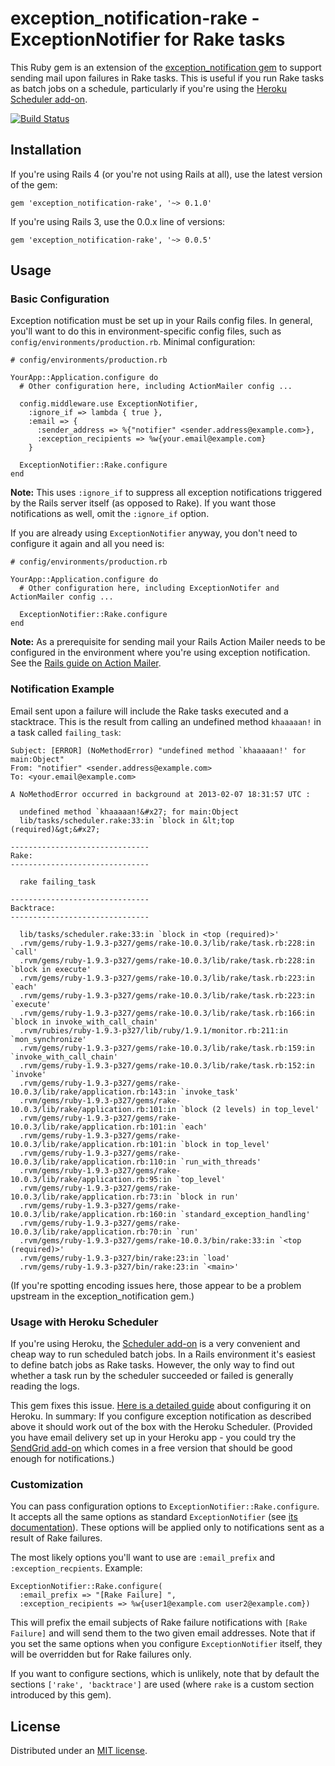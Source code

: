 exception_notification-rake - ExceptionNotifier for Rake tasks
==============================================================

This Ruby gem is an extension of the [exception_notification gem](http://rubygems.org/gems/exception_notification) to support sending mail upon failures in Rake tasks. This is useful if you run Rake tasks as batch jobs on a schedule, particularly if you're using the [Heroku Scheduler add-on](http://addons.heroku.com/scheduler).

[![Build Status](https://travis-ci.org/nikhaldi/exception_notification-rake.png)](https://travis-ci.org/nikhaldi/exception_notification-rake)

## Installation

If you're using Rails 4 (or you're not using Rails at all), use the latest version of the gem:

    gem 'exception_notification-rake', '~> 0.1.0'

If you're using Rails 3, use the 0.0.x line of versions:

    gem 'exception_notification-rake', '~> 0.0.5'


## Usage

### Basic Configuration

Exception notification must be set up in your Rails config files. In general, you'll want to do this in environment-specific config files, such as `config/environments/production.rb`. Minimal configuration:

    # config/environments/production.rb

    YourApp::Application.configure do
      # Other configuration here, including ActionMailer config ...

      config.middleware.use ExceptionNotifier,
        :ignore_if => lambda { true },
        :email => {
          :sender_address => %{"notifier" <sender.address@example.com>},
          :exception_recipients => %w{your.email@example.com}
        }

      ExceptionNotifier::Rake.configure
    end

**Note:** This uses `:ignore_if` to suppress all exception notifications triggered by the Rails server itself (as opposed to Rake). If you want those notifications as well, omit the `:ignore_if` option.

If you are already using `ExceptionNotifier` anyway, you don't need to configure it again and all you need is:

	# config/environments/production.rb

	YourApp::Application.configure do
	  # Other configuration here, including ExceptionNotifer and ActionMailer config ...

	  ExceptionNotifier::Rake.configure
	end

**Note:** As a prerequisite for sending mail your Rails Action Mailer needs to be configured in the environment where you're using exception notification. See the [Rails guide on Action Mailer](http://guides.rubyonrails.org/action_mailer_basics.html#action-mailer-configuration).


### Notification Example

Email sent upon a failure will include the Rake tasks executed and a stacktrace. This is the result from calling an undefined method `khaaaaan!` in a task called `failing_task`:

	Subject: [ERROR] (NoMethodError) "undefined method `khaaaaan!' for main:Object"
	From: "notifier" <sender.address@example.com>
	To: <your.email@example.com>

	A NoMethodError occurred in background at 2013-02-07 18:31:57 UTC :

	  undefined method `khaaaaan!&#x27; for main:Object
	  lib/tasks/scheduler.rake:33:in `block in &lt;top (required)&gt;&#x27;

	-------------------------------
	Rake:
	-------------------------------

	  rake failing_task

	-------------------------------
	Backtrace:
	-------------------------------

	  lib/tasks/scheduler.rake:33:in `block in <top (required)>'
	  .rvm/gems/ruby-1.9.3-p327/gems/rake-10.0.3/lib/rake/task.rb:228:in `call'
	  .rvm/gems/ruby-1.9.3-p327/gems/rake-10.0.3/lib/rake/task.rb:228:in `block in execute'
	  .rvm/gems/ruby-1.9.3-p327/gems/rake-10.0.3/lib/rake/task.rb:223:in `each'
	  .rvm/gems/ruby-1.9.3-p327/gems/rake-10.0.3/lib/rake/task.rb:223:in `execute'
	  .rvm/gems/ruby-1.9.3-p327/gems/rake-10.0.3/lib/rake/task.rb:166:in `block in invoke_with_call_chain'
	  .rvm/rubies/ruby-1.9.3-p327/lib/ruby/1.9.1/monitor.rb:211:in `mon_synchronize'
	  .rvm/gems/ruby-1.9.3-p327/gems/rake-10.0.3/lib/rake/task.rb:159:in `invoke_with_call_chain'
	  .rvm/gems/ruby-1.9.3-p327/gems/rake-10.0.3/lib/rake/task.rb:152:in `invoke'
	  .rvm/gems/ruby-1.9.3-p327/gems/rake-10.0.3/lib/rake/application.rb:143:in `invoke_task'
	  .rvm/gems/ruby-1.9.3-p327/gems/rake-10.0.3/lib/rake/application.rb:101:in `block (2 levels) in top_level'
	  .rvm/gems/ruby-1.9.3-p327/gems/rake-10.0.3/lib/rake/application.rb:101:in `each'
	  .rvm/gems/ruby-1.9.3-p327/gems/rake-10.0.3/lib/rake/application.rb:101:in `block in top_level'
	  .rvm/gems/ruby-1.9.3-p327/gems/rake-10.0.3/lib/rake/application.rb:110:in `run_with_threads'
	  .rvm/gems/ruby-1.9.3-p327/gems/rake-10.0.3/lib/rake/application.rb:95:in `top_level'
	  .rvm/gems/ruby-1.9.3-p327/gems/rake-10.0.3/lib/rake/application.rb:73:in `block in run'
	  .rvm/gems/ruby-1.9.3-p327/gems/rake-10.0.3/lib/rake/application.rb:160:in `standard_exception_handling'
	  .rvm/gems/ruby-1.9.3-p327/gems/rake-10.0.3/lib/rake/application.rb:70:in `run'
	  .rvm/gems/ruby-1.9.3-p327/gems/rake-10.0.3/bin/rake:33:in `<top (required)>'
	  .rvm/gems/ruby-1.9.3-p327/bin/rake:23:in `load'
	  .rvm/gems/ruby-1.9.3-p327/bin/rake:23:in `<main>'

(If you're spotting encoding issues here, those appear to be a problem upstream in the exception_notification gem.)


### Usage with Heroku Scheduler

If you're using Heroku, the [Scheduler add-on](http://addons.heroku.com/scheduler) is a very convenient and cheap way to run scheduled batch jobs. In a Rails environment it's easiest to define batch jobs as Rake tasks. However, the only way to find out whether a task run by the scheduler succeeded or failed is generally reading the logs.

This gem fixes this issue. [Here is a detailed guide](http://blog.nikhaldimann.com/2013/02/19/failure-notifications-for-rake-tasks-on-the-heroku-scheduler/) about configuring it on Heroku. In summary: If you configure exception notification as described above it should work out of the box with the Heroku Scheduler. (Provided you have email delivery set up in your Heroku app - you could try the [SendGrid add-on](https://addons.heroku.com/sendgrid) which comes in a free version that should be good enough for notifications.)


### Customization

You can pass configuration options to `ExceptionNotifier::Rake.configure`. It accepts all the same options as standard `ExceptionNotifier` (see [its documentation](https://github.com/smartinez87/exception_notification)). These options will be applied only to notifications sent as a result of Rake failures.

The most likely options you'll want to use are `:email_prefix` and `:exception_recpients`. Example:

    ExceptionNotifier::Rake.configure(
	  :email_prefix => "[Rake Failure] ",
	  :exception_recipients => %w{user1@example.com user2@example.com})

This will prefix the email subjects of Rake failure notifications with `[Rake Failure]` and will send them to the two given email addresses. Note that if you set the same options when you configure `ExceptionNotifier` itself, they will be overridden but for Rake failures only.

If you want to configure sections, which is unlikely, note that by default the sections `['rake', 'backtrace']` are used (where `rake` is a custom section introduced by this gem).


## License

Distributed under an [MIT license](https://github.com/nikhaldi/exception_notification-rake/blob/master/LICENSE.md).
